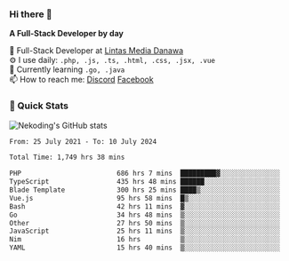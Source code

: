 ### Hi there 👋

**A Full-Stack Developer by day**

🔭 Full-Stack Developer at [Lintas Media Danawa](https://www.lintasmediadanawa.com/)  
⚙️ I use daily: `.php, .js, .ts, .html, .css, .jsx, .vue`  
🌱 Currently learning `.go, .java`  
📫 How to reach me: [Discord](https://discordapp.com/users/984448732999327766)  [Facebook](https://fb.me/tyvandi)  

### 🚀 Quick Stats  

![Nekoding's GitHub stats](https://github-readme-stats.vercel.app/api?username=nekoding&show_icons=true)

<!--START_SECTION:waka-->

```txt
From: 25 July 2021 - To: 10 July 2024

Total Time: 1,749 hrs 38 mins

PHP                        686 hrs 7 mins  █████████▓░░░░░░░░░░░░░░░   38.60 %
TypeScript                 435 hrs 48 mins ██████░░░░░░░░░░░░░░░░░░░   24.52 %
Blade Template             300 hrs 25 mins ████▒░░░░░░░░░░░░░░░░░░░░   16.90 %
Vue.js                     95 hrs 58 mins  █▒░░░░░░░░░░░░░░░░░░░░░░░   05.40 %
Bash                       42 hrs 11 mins  ▓░░░░░░░░░░░░░░░░░░░░░░░░   02.37 %
Go                         34 hrs 48 mins  ▒░░░░░░░░░░░░░░░░░░░░░░░░   01.96 %
Other                      27 hrs 50 mins  ▒░░░░░░░░░░░░░░░░░░░░░░░░   01.57 %
JavaScript                 25 hrs 11 mins  ▒░░░░░░░░░░░░░░░░░░░░░░░░   01.42 %
Nim                        16 hrs          ▒░░░░░░░░░░░░░░░░░░░░░░░░   00.90 %
YAML                       15 hrs 40 mins  ▒░░░░░░░░░░░░░░░░░░░░░░░░   00.88 %
```

<!--END_SECTION:waka-->

<!--
**nekoding/nekoding** is a ✨ _special_ ✨ repository because its `README.md` (this file) appears on your GitHub profile.

Here are some ideas to get you started:

- 🔭 I’m currently working on ...
- 🌱 I’m currently learning ...
- 👯 I’m looking to collaborate on ...
- 🤔 I’m looking for help with ...
- 💬 Ask me about ...
- 📫 How to reach me: ...
- 😄 Pronouns: ...
- ⚡ Fun fact: ...
-->
